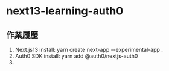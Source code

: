 # next13-learning-auth0

## 作業履歴
1. Next.js13 install: yarn create next-app --experimental-app .
2. Auth0 SDK install: yarn add @auth0/nextjs-auth0
3. 